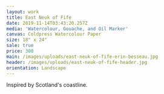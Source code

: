 ```yaml
---
layout: work
title: East Neuk of Fife
date: 2019-11-14T03:43:20.257Z
media: 'Watercolour, Gouache, and Oil Marker'
canvas: Coldpress Watercolour Paper
size: 18" x 24"
sale: true
price: 300
main: /images/uploads/east-neuk-of-fife-erin-besseau.jpg
header: /images/uploads/east-neuk-of-fife-header.jpg
orientation: Landscape
---
```

Inspired by Scotland's coastline.

